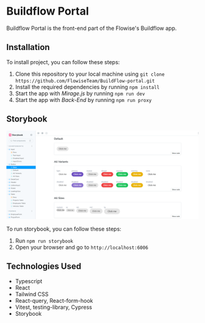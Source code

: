 # Buildflow Portal

Buildflow Portal is the front-end part of the Flowise's Buildflow app.

## Installation

To install project, you can follow these steps:

1.  Clone this repository to your local machine using `git clone https://github.com/FlowiseTeam/BuildFlow-portal.git`
2.  Install the required dependencies by running `npm install`
3.  Start the app with _Mirage.js_ by running `npm run dev`
4.  Start the app with _Back-End_ by running `npm run proxy`

## Storybook

![Storybook](./assets/storybook.png)

To run storybook, you can follow these steps:

1.  Run `npm run storybook`
2.  Open your browser and go to `http://localhost:6006`

## Technologies Used

- Typescript
- React
- Tailwind CSS
- React-query, React-form-hook
- Vitest, testing-library, Cypress
- Storybook
